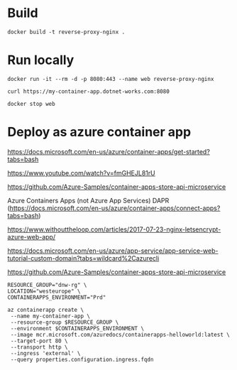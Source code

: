 # Build

```
docker build -t reverse-proxy-nginx .
```

# Run locally

```
docker run -it --rm -d -p 8080:443 --name web reverse-proxy-nginx
```

```
curl https://my-container-app.dotnet-works.com:8080
```

```
docker stop web
```

# Deploy as azure container app

https://docs.microsoft.com/en-us/azure/container-apps/get-started?tabs=bash

https://www.youtube.com/watch?v=fmGHEJL81rU

https://github.com/Azure-Samples/container-apps-store-api-microservice

Azure Containers Apps (not Azure App Services)
DAPR (https://docs.microsoft.com/en-us/azure/container-apps/connect-apps?tabs=bash)

https://www.withouttheloop.com/articles/2017-07-23-nginx-letsencrypt-azure-web-app/

https://docs.microsoft.com/en-us/azure/app-service/app-service-web-tutorial-custom-domain?tabs=wildcard%2Cazurecli

https://github.com/Azure-Samples/container-apps-store-api-microservice

```
RESOURCE_GROUP="dnw-rg" \
LOCATION="westeurope" \
CONTAINERAPPS_ENVIRONMENT="Prd"
```

```
az containerapp create \
 --name my-container-app \
 --resource-group $RESOURCE_GROUP \
 --environment $CONTAINERAPPS_ENVIRONMENT \
 --image mcr.microsoft.com/azuredocs/containerapps-helloworld:latest \
 --target-port 80 \
 --transport http \
 --ingress 'external' \
 --query properties.configuration.ingress.fqdn
```

